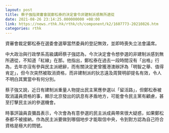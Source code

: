 ```yaml
---
layout: post
title: 蔡子強指資審會就鄭松泰的決定會令非建制派感無所適從
date: 2021-08-26 23:14:25.000000000 +08:00
link: https://news.rthk.hk/rthk/ch/component/k2/1607773-20210826.htm
categories: rthk
---
```


資審會裁定鄭松泰在選委會選舉當然委員的登記無效，並即時喪失立法會議席。

中大政治與行政學系高級講師蔡子強認為，今次決定會令想參選的非建制派感到無所適從，不知道「紅線」在那。他指出，鄭松泰在過去一段時間沒有「出格」行為，去年亦沒有參與民主派總辭，而有關決定更曾獲港澳辦評為「明智之舉、值得肯定」，但今次突然被取消資格，而非建制派的狄志遠及周賢明卻提名有效，令人不明白其實當中有何分別。

蔡子強又說，近日有建制派重量人物提出民主黨應參選以「留活路」，但鄭松泰被取消議員資格的事，顯示北京發出的訊息有矛盾地方，可能會令民主黨有顧慮，甚至打擊民主派的參選機會。

時事評論員袁彌昌表示，今次會為有意參選的民主派成員帶來很大疑惑，如果鄭松泰都不被接納，作為民主派要做到哪個地步才能取信中央，令到對方認為自己符合資格是極大的問號。
